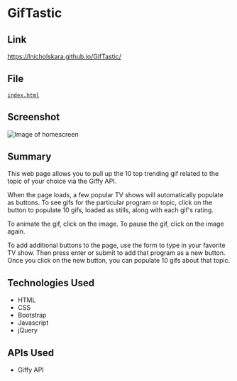 # GifTastic

## Link

https://lnicholskara.github.io/GifTastic/

## File

[`index.html`](index.html)

## Screenshot

![Image of homescreen]('https://raw.github.com/lnicholskara/GifTastic/assets/images/TVGifsWebApp.png)

## Summary

This web page allows you to pull up the 10 top trending gif related to the topic of your choice via the Giffy API.

When the page loads, a few popular TV shows will automatically populate as buttons. To see gifs for the particular program or topic, click on the button to populate 10 gifs, loaded as stills, along with each gif's rating.

To animate the gif, click on the image. To pause the gif, click on the image again.

To add additional buttons to the page, use the form to type in your favorite TV show. Then press enter or submit to add that program as a new button. Once you click on the new button, you can populate 10 gifs about that topic.

## Technologies Used

* HTML
* CSS
* Bootstrap
* Javascript
* jQuery

## APIs Used

* Giffy API
